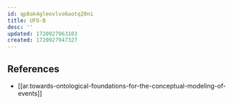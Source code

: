 ```yaml
---
id: qp8ak4gleovlvo6aotq20ni
title: UFO-B
desc: ''
updated: 1720927963103
created: 1720927947327
---
```



## References

- [[ar.towards-ontological-foundations-for-the-conceptual-modeling-of-events]]